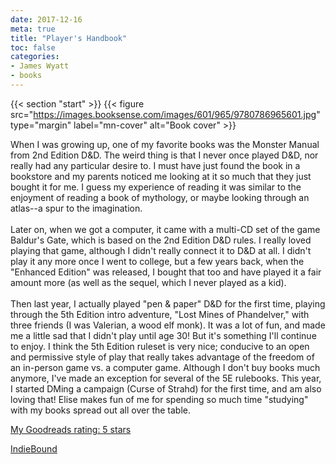```yaml
---
date: 2017-12-16
meta: true
title: "Player's Handbook"
toc: false
categories:
- James Wyatt
- books
---
```


{{< section "start" >}}
{{< figure src="https://images.booksense.com/images/601/965/9780786965601.jpg" type="margin" label="mn-cover" alt="Book cover" >}}

When I was growing up, one of my favorite books was the Monster Manual from 2nd Edition D&amp;D. The weird thing is that I never once played D&amp;D, nor really had any particular desire to. I must have just found the book in a bookstore and my parents noticed me looking at it so much that they just bought it for me. I guess my experience of reading it was similar to the enjoyment of reading a book of mythology, or maybe looking through an atlas--a spur to the imagination.<br /><br />Later on, when we got a computer, it came with a multi-CD set of the game Baldur's Gate, which is based on the 2nd Edition D&amp;D rules. I really loved playing that game, although I didn't really connect it to D&amp;D at all. I didn't play it any more once I went to college, but a few years back, when the "Enhanced Edition" was released, I bought that too and have played it a fair amount more (as well as the sequel, which I never played as a kid).<br /><br />Then last year, I actually played "pen &amp; paper" D&amp;D for the first time, playing through the 5th Edition intro adventure, "Lost Mines of Phandelver," with three friends (I was Valerian, a wood elf monk). It was a lot of fun, and made me a little sad that I didn't play until age 30! But it's something I'll continue to enjoy. I think the 5th Edition ruleset is very nice; conducive to an open and permissive style of play that really takes advantage of the freedom of an in-person game vs. a computer game. Although I don't buy books much anymore, I've made an exception for several of the 5E rulebooks. This year, I started DMing a campaign (Curse of Strahd) for the first time, and am also loving that! Elise makes fun of me for spending so much time "studying" with my books spread out all over the table.

[My Goodreads rating: 5 stars](https://www.goodreads.com/review/show/2210530657)  

[IndieBound](https://www.indiebound.org/book/9780786965601)
